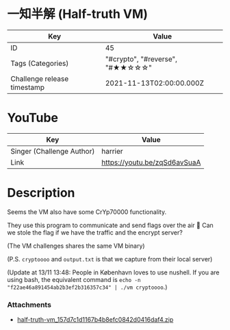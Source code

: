 # 一知半解 (Half-truth VM)


| Key | Value |
| --- | ----- |
| ID | 45 |
| Tags (Categories) | "#crypto", "#reverse", "#★★☆☆☆" |
| Challenge release timestamp | 2021-11-13T02:00:00.000Z |

# YouTube

| Key | Value |
| --- | ----- |
| Singer (Challenge Author) | harrier
| Link | https://youtu.be/zqSd6avSuaA

# Description

Seems the VM also have some CrYp70000 functionality.

They use this program to communicate and send flags over the air :thinking: Can we stole the flag if we have the traffic and the encrypt server?

(The VM challenges shares the same VM binary)

(P.S. `cryptoooo` and `output.txt` is that we capture from their local server)

(Update at 13/11 13:48: People in København loves to use nushell. If you are using bash, the equivalent command is `echo -n "f22ae46a891454ab2b3ef2b316357c34" | ./vm cryptoooo`.)

### Attachments

- [half-truth-vm_157d7c1d1167b4b8efc0842d0416daf4.zip](https://file.hkcert21.pwnable.hk/half-truth-vm_157d7c1d1167b4b8efc0842d0416daf4.zip)